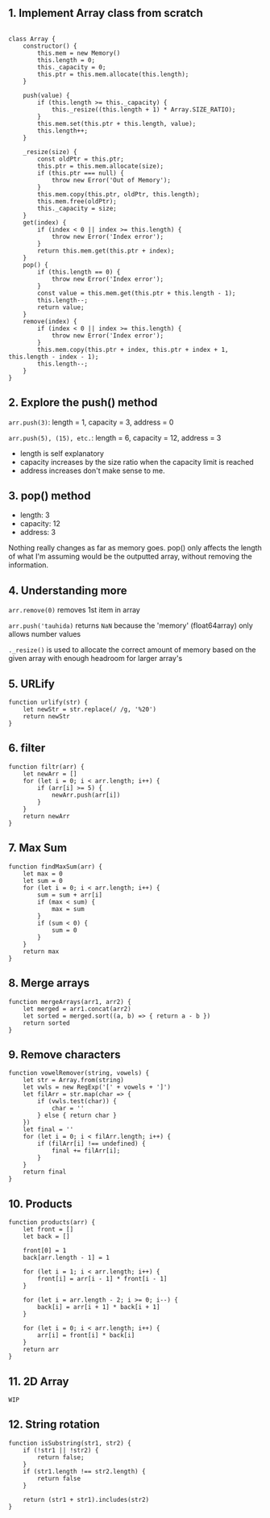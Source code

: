 ## 1. Implement Array class from scratch
```

class Array {
    constructor() {
        this.mem = new Memory()
        this.length = 0;
        this._capacity = 0;
        this.ptr = this.mem.allocate(this.length);
    }

    push(value) {
        if (this.length >= this._capacity) {
            this._resize((this.length + 1) * Array.SIZE_RATIO);
        }
        this.mem.set(this.ptr + this.length, value);
        this.length++;
    }

    _resize(size) {
        const oldPtr = this.ptr;
        this.ptr = this.mem.allocate(size);
        if (this.ptr === null) {
            throw new Error('Out of Memory');
        }
        this.mem.copy(this.ptr, oldPtr, this.length);
        this.mem.free(oldPtr);
        this._capacity = size;
    }
    get(index) {
        if (index < 0 || index >= this.length) {
            throw new Error('Index error');
        }
        return this.mem.get(this.ptr + index);
    }
    pop() {
        if (this.length == 0) {
            throw new Error('Index error');
        }
        const value = this.mem.get(this.ptr + this.length - 1);
        this.length--;
        return value;
    }
    remove(index) {
        if (index < 0 || index >= this.length) {
            throw new Error('Index error');
        }
        this.mem.copy(this.ptr + index, this.ptr + index + 1, this.length - index - 1);
        this.length--;
    }
}
```
## 2. Explore the push() method
`arr.push(3)`: length = 1, capacity = 3, address = 0

`arr.push(5), (15), etc.`: length = 6, capacity = 12, address = 3

- length is self explanatory
- capacity increases by the size ratio when the capacity limit is reached
- address increases don't make sense to me.

## 3. pop() method

- length: 3
- capacity: 12
- address: 3

Nothing really changes as far as memory goes. pop() only affects the length of what I'm assuming would be the outputted array, without removing the information.

## 4. Understanding more

`arr.remove(0)` removes 1st item in array

`arr.push('tauhida)` returns `NaN` because the 'memory' (float64array) only allows number values

`._resize()` is used to allocate the correct amount of memory based on the given array with enough headroom for larger array's

## 5. URLify
```
function urlify(str) {
    let newStr = str.replace(/ /g, '%20')
    return newStr
}
```

## 6. filter
```
function filtr(arr) {
    let newArr = []
    for (let i = 0; i < arr.length; i++) {
        if (arr[i] >= 5) {
            newArr.push(arr[i])
        }
    }
    return newArr
}
```

## 7. Max Sum
```
function findMaxSum(arr) {
    let max = 0
    let sum = 0
    for (let i = 0; i < arr.length; i++) {
        sum = sum + arr[i]
        if (max < sum) {
            max = sum
        }
        if (sum < 0) {
            sum = 0
        }
    }
    return max
}
```

## 8. Merge arrays
```
function mergeArrays(arr1, arr2) {
    let merged = arr1.concat(arr2)
    let sorted = merged.sort((a, b) => { return a - b })
    return sorted
}
```
## 9. Remove characters
```
function vowelRemover(string, vowels) {
    let str = Array.from(string)
    let vwls = new RegExp('[' + vowels + ']')
    let filArr = str.map(char => {
        if (vwls.test(char)) {
            char = ''
        } else { return char }
    })
    let final = ''
    for (let i = 0; i < filArr.length; i++) {
        if (filArr[i] !== undefined) {
            final += filArr[i];
        }
    }
    return final
}
```
## 10. Products
```
function products(arr) {
    let front = []
    let back = []

    front[0] = 1
    back[arr.length - 1] = 1

    for (let i = 1; i < arr.length; i++) {
        front[i] = arr[i - 1] * front[i - 1]
    }

    for (let i = arr.length - 2; i >= 0; i--) {
        back[i] = arr[i + 1] * back[i + 1]
    }

    for (let i = 0; i < arr.length; i++) {
        arr[i] = front[i] * back[i]
    }
    return arr
}
```
## 11. 2D Array
```
WIP
```
## 12. String rotation
```
function isSubstring(str1, str2) {
    if (!str1 || !str2) {
        return false;
    }
    if (str1.length !== str2.length) {
        return false
    }

    return (str1 + str1).includes(str2)
}
```